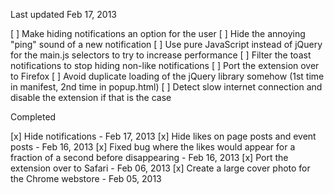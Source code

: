 Last updated Feb 17, 2013

[ ] Make hiding notifications an option for the user
[ ] Hide the annoying "ping" sound of a new notification
[ ] Use pure JavaScript instead of jQuery for the main.js selectors to try to increase performance
[ ] Filter the toast notifications to stop hiding non-like notifications
[ ] Port the extension over to Firefox
[ ] Avoid duplicate loading of the jQuery library somehow (1st time in manifest, 2nd time in popup.html)
[ ] Detect slow internet connection and disable the extension if that is the case

Completed 

[x] Hide notifications - Feb 17, 2013
[x] Hide likes on page posts and event posts - Feb 16, 2013
[x] Fixed bug where the likes would appear for a fraction of a second before disappearing - Feb 16, 2013
[x] Port the extension over to Safari - Feb 06, 2013
[x] Create a large cover photo for the Chrome webstore - Feb 05, 2013